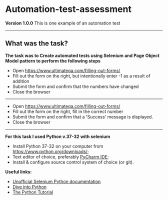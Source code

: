 # Automation-test-assessment
**Version 1.0.0**
This is one example of an automation test

---
## What was the task?
**The task was to Create automated tests using Selenium and Page Object Model pattern to perform the following steps**

* Open https://www.ultimateqa.com/filling-out-forms/
* Fill out the form on the right, but intentionally enter -1 as a result of addition
* Submit the form and confirm that the numbers have changed
* Close the browser
---
* Open https://www.ultimateqa.com/filling-out-forms/
* Fill out the form on the right, fill in the correct number
* Submit the form and confirm that a 'Success' message is displayed. 
* Close the browser

---
**For this task I used Python v.37-32 with selenium**
* Install Python 37-32 on your computer from https://www.python.org/downloads/;
* Text editor of choice, preferably [PyCharm IDE](https://www.jetbrains.com/pycharm/);
* Install & configure source control system of choice (or git).

**Useful links:** 
* [Unofficial Selenium Python documentation](http://selenium-python.readthedocs.io/)
* [Dive into Python](http://www.diveintopython.net/)
* [The Python Tutorial](https://docs.python.org/3/tutorial/index.html)
